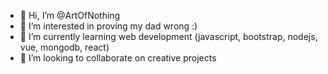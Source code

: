- 👋 Hi, I’m @ArtOfNothing
- 👀 I’m interested in proving my dad wrong :)
- 🌱 I’m currently learning web development (javascript, bootstrap, nodejs, vue, mongodb, react)
- 💞️ I’m looking to collaborate on creative projects

<!---
ArtOfNothing/ArtOfNothing is a ✨ special ✨ repository because its `README.md` (this file) appears on your GitHub profile.
You can click the Preview link to take a look at your changes.
--->
